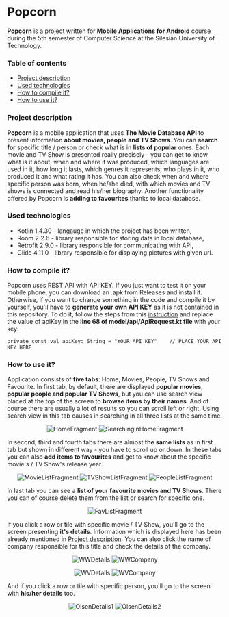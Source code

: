 # Popcorn
**Popcorn** is a project written for **Mobile Applications for Android** course during 
the 5th semester of Computer Science at the Silesian University of Technology.

### Table of contents
* [Project description](#project-description)
* [Used technologies](#used-technologies)
* [How to compile it?](#how-to-compile-it)
* [How to use it?](#how-to-use-it)

### Project description
**Popcorn** is a mobile application that uses **The Movie Database API** to present information **about movies, people and TV Shows**.
You can **search for** specific title / person or check what is in **lists of popular** ones. Each movie and TV Show is presented really 
precisely - you can get to know what is it about, when and where it was produced, which languages are used in it, how long it lasts, 
which genres it represents, who plays in it, who produced it and what rating it has. You can also check when and where specific person
was born, when he/she died, with which movies and TV shows is connected and read his/her biography. Another functionality offered by Popcorn 
is **adding to favourites** thanks to local database. 

### Used technologies
* Kotlin 1.4.30 - langauge in which the project has been written,
* Room 2.2.6 - library responsible for storing data in local database,
* Retrofit 2.9.0 - library responsible for communicating with API,
* Glide 4.11.0 - library responsible for displaying pictures with given url.

### How to compile it?
Popcorn uses REST API with API KEY. If you just want to test it on your mobile phone, you can download an .apk from Releases and install it.
Otherwise, if you want to change something in the code and compile it by yourself, you'll have to **generate your own API KEY** as it is not contained 
in this repository. To do it, follow the steps from this [instruction](https://developers.themoviedb.org/3/getting-started/introduction) and replace
the value of apiKey in the **line 68 of model/api/ApiRequest.kt file** with your key:
```
private const val apiKey: String = "YOUR_API_KEY"    // PLACE YOUR API KEY HERE
```

### How to use it?
Application consists of **five tabs**: Home, Movies, People, TV Shows and Favourite. In first tab, by default, there are displayed **popular movies, 
popular people and popular TV Shows**, but you can use search view placed at the top of the screen to **browse items by their names**. And of course
there are usually a lot of results so you can scroll left or right. Using search view in this tab causes in searching in all three lists at the same time.

<p align="center">
<img src="https://user-images.githubusercontent.com/43967269/109326571-a7f0dc00-7857-11eb-8f8c-61517c37a4e5.png" alt="HomeFragment">
<img src="https://user-images.githubusercontent.com/43967269/109327372-8e9c5f80-7858-11eb-9455-e36b87744d61.png" alt="SearchingInHomeFragment">
</p>

In second, third and fourth tabs there are almost **the same lists** as in first tab but shown in different way - you have to scroll up or down.
In these tabs you can also **add items to favourites** and get to know about the specific movie's / TV Show's release year.

<p align="center">
<img src="https://user-images.githubusercontent.com/43967269/109326642-b939e880-7857-11eb-980c-40db2a5fb7df.png" alt="MovieListFragment">
<img src="https://user-images.githubusercontent.com/43967269/109326712-d1116c80-7857-11eb-80b2-5b489587221a.png" alt="TVShowListFragment">
<img src="https://user-images.githubusercontent.com/43967269/109326675-c48d1400-7857-11eb-82b6-6f76bdca8d0b.png" alt="PeopleListFragment">
</p>

In last tab you can see a **list of your favourite movies and TV Shows**. There you can of course delete them from the list or search for specific one.

<p align="center">
<img src="https://user-images.githubusercontent.com/43967269/109326778-e1294c00-7857-11eb-9b98-60f0e650b18a.png" alt="FavListFragment">
</p>

If you click a row or tile with specific movie / TV Show, you'll go to the screen presenting **it's details**. 
Information which is displayed here has been already mentioned in [Project description](#project-description).
You can also click the name of company responsible for this title and check the details of the company.

<p align="center">
<img src="https://user-images.githubusercontent.com/43967269/109326951-12098100-7858-11eb-863d-29b1a645db7b.png" alt="WWDetails">
<img src="https://user-images.githubusercontent.com/43967269/109327007-23eb2400-7858-11eb-8c7d-c277391017b1.png" alt="WWCompany">
</p>

<p align="center">
<img src="https://user-images.githubusercontent.com/43967269/109327110-42511f80-7858-11eb-8905-af035aa51094.png" alt="WVDetails">
<img src="https://user-images.githubusercontent.com/43967269/109327148-4c731e00-7858-11eb-80ff-48da8e6162d6.png" alt="WVCompany">
</p>

And if you click a row or tile with specific person, you'll go to the screen with **his/her details** too.

<p align="center">
<img src="https://user-images.githubusercontent.com/43967269/109327248-69a7ec80-7858-11eb-9cfc-d05abcf10167.png" alt="OlsenDetails1">
<img src="https://user-images.githubusercontent.com/43967269/109327278-73c9eb00-7858-11eb-9085-a5632f88c804.png" alt="OlsenDetails2">
</p>
